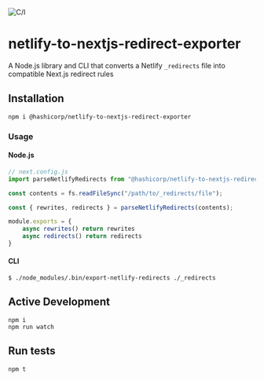 ![C/I](https://github.com/hashicorp/netlify-to-nextjs-redirect-exporter/workflows/C/I/badge.svg)

# netlify-to-nextjs-redirect-exporter

A Node.js library and CLI that converts a Netlify `_redirects` file into compatible Next.js redirect rules

## Installation

```shell
npm i @hashicorp/netlify-to-nextjs-redirect-exporter
```

### Usage

#### Node.js

```ts
// next.config.js
import parseNetlifyRedirects from "@hashicorp/netlify-to-nextjs-redirect-exporter";

const contents = fs.readFileSync("/path/to/_redirects/file");

const { rewrites, redirects } = parseNetlifyRedirects(contents);

module.exports = {
    async rewrites() return rewrites
    async redirects() return redirects
}
```

#### CLI

```shell
$ ./node_modules/.bin/export-netlify-redirects ./_redirects
```

## Active Development

```shell
npm i
npm run watch
```

## Run tests

```shell
npm t
```
